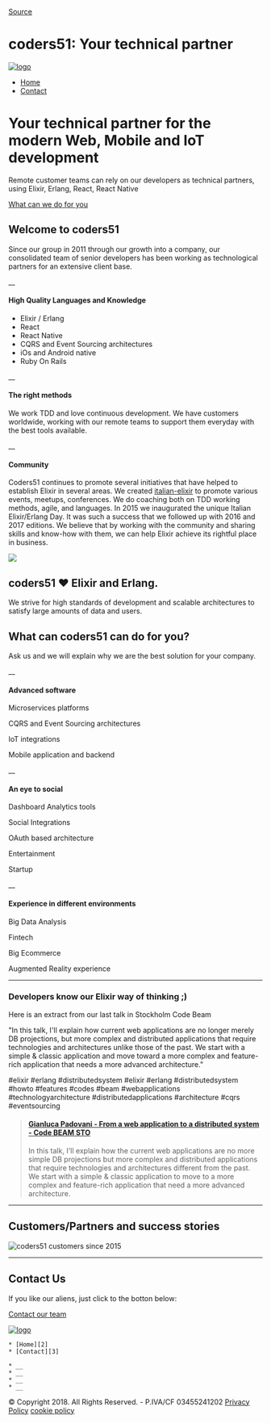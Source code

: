 
[Source](http://www.coders51.com/ "Permalink to coders51: Your technical partner ")

# coders51: Your technical partner

[ ![logo][1] ][2]

* [Home][2]
* [Contact][3]

# Your technical partner for the modern Web, Mobile and IoT development

Remote customer teams can rely on our developers as technical partners, using Elixir, Erlang, React, React Native

[What can we do for you][4]

## Welcome to coders51

Since our group in 2011 through our growth into a company, our consolidated team of senior developers has been working as technological partners for an extensive client base.

__

#### High Quality Languages and Knowledge

* Elixir / Erlang
* React
* React Native
* CQRS and Event Sourcing architectures
* iOs and Android native
* Ruby On Rails

__

#### The right methods

We work TDD and love continuous development. We have customers worldwide, working with our remote teams to support them everyday with the best tools available.

__

#### Community

Coders51 continues to promote several initiatives that have helped to establish Elixir in several areas. We created [italian-elixir][5] to promote various events, meetups, conferences. We do coaching both on TDD working methods, agile, and languages. In 2015 we inaugurated the unique Italian Elixir/Erlang Day. It was such a success that we followed up with 2016 and 2017 editions. We believe that by working with the community and sharing skills and know-how with them, we can help Elixir achieve its rightful place in business.

![][6]

## coders51 ❤️ Elixir and Erlang.

We strive for high standards of development and scalable architectures to satisfy large amounts of data and users.

## What can coders51 can do for you?

Ask us and we will explain why we are the best solution for your company.

__

#### Advanced software

Microservices platforms

CQRS and Event Sourcing architectures

IoT integrations

Mobile application and backend

__

#### An eye to social

Dashboard Analytics tools

Social Integrations

OAuth based architecture

Entertainment

Startup

__

#### Experience in different environments

Big Data Analysis

Fintech

Big Ecommerce

Augmented Reality experience

* * *

### Developers know our Elixir way of thinking ;)

Here is an extract from our last talk in Stockholm Code Beam

"In this talk, I'll explain how current web applications are no longer merely DB projections, but more complex and distributed applications that require technologies and architectures unlike those of the past. We start with a simple & classic application and move toward a more complex and feature-rich application that needs a more advanced architecture."

#elixir #erlang #distributedsystem #elixir #erlang #distributedsystem #howto #features #codes #beam #webapplications #technologyarchitecture #distributedapplications #architecture #cqrs #eventsourcing

> #### [Gianluca Padovani - From a web application to a distributed system - Code BEAM STO][7]
>
> In this talk, I'll explain how the current web applications are no more simple DB projections but more complex and distributed applications that require technologies and architectures different from the past. We start with a simple & classic application to move to a more complex and feature-rich application that need a more advanced architecture.

* * *

## Customers/Partners and success stories





![coders51 customers since 2015][8]

* * *

## Contact Us

If you like our aliens, just click to the botton below:

[Contact our team ][9]

[ ![logo][10] ][2]

    * [Home][2]
    * [Contact][3]

    * __
    * __
    * __
    * __

© Copyright 2018. All Rights Reserved. - P.IVA/CF 03455241202
[Privacy Policy][11]
[cookie policy][12]

[1]: http://www.coders51.com/img/logo-alt.png
[2]: http://www.coders51.com/index.html
[3]: http://www.coders51.com/contact.html
[4]: http://www.coders51.com#whatcanwedo
[5]: http://italian-elixir.org
[6]: http://www.coders51.com/img/about.png
[7]: https://www.youtube.com/watch?v=3FNnXMrWCSY&t=1s
[8]: http://www.coders51.com/img/customers2015_2018.png "some of our loved customers"
[9]: https://coders51.typeform.com/to/BpB9pe
[10]: http://www.coders51.com/img/logo.png
[11]: https://www.iubenda.com/privacy-policy/92327660 "Privacy Policy"
[12]: http://www.coders51.com/cookie.html


